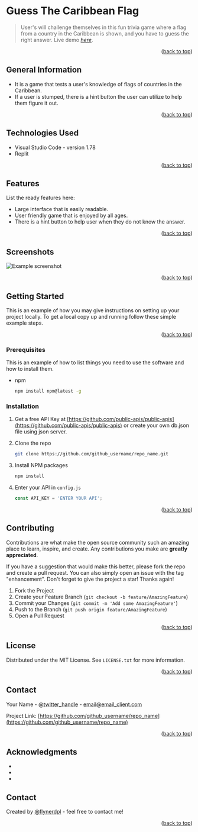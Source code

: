 # Guess The Caribbean Flag
> User's will challenge themselves in this fun trivia game where a flag from a country in the Caribbean is shown, and you have to guess the right answer. 
> Live demo [_here_](https://www.example.com). <!-- If you have the project hosted somewhere, include the link here. -->

<p align="right">(<a href="#readme-top">back to top</a>)</p>


## General Information
- It is a game that tests a user's knowledge of flags of countries in the Caribbean.
- If a user is stumped, there is a hint button the user can utilize to help them figure it out.

<p align="right">(<a href="#readme-top">back to top</a>)</p>


## Technologies Used
- Visual Studio Code - version 1.78
- Replit 

<p align="right">(<a href="#readme-top">back to top</a>)</p>


## Features
List the ready features here:
- Large interface that is easily readable.
- User friendly game that is enjoyed by all ages.
- There is a hint button to help user when they do not know the answer.

<p align="right">(<a href="#readme-top">back to top</a>)</p>


## Screenshots
![Example screenshot](./img/screenshot.png)
<!-- If you have screenshots you'd like to share, include them here. -->

<p align="right">(<a href="#readme-top">back to top</a>)</p>


<!-- GETTING STARTED -->
## Getting Started

This is an example of how you may give instructions on setting up your project locally.
To get a local copy up and running follow these simple example steps.

<p align="right">(<a href="#readme-top">back to top</a>)</p>


### Prerequisites

This is an example of how to list things you need to use the software and how to install them.
* npm
  ```sh
  npm install npm@latest -g
  ```

### Installation

1. Get a free API Key at [https://github.com/public-apis/public-apis](https://github.com/public-apis/public-apis) or create your own db.json file using json server.
2. Clone the repo
   ```sh
   git clone https://github.com/github_username/repo_name.git
   ```
3. Install NPM packages
   ```sh
   npm install
   ```
4. Enter your API in `config.js`
   ```js
   const API_KEY = 'ENTER YOUR API';
   ```
   
   <p align="right">(<a href="#readme-top">back to top</a>)</p>


<!-- CONTRIBUTING -->
## Contributing

Contributions are what make the open source community such an amazing place to learn, inspire, and create. Any contributions you make are **greatly appreciated**.

If you have a suggestion that would make this better, please fork the repo and create a pull request. You can also simply open an issue with the tag "enhancement".
Don't forget to give the project a star! Thanks again!

1. Fork the Project
2. Create your Feature Branch (`git checkout -b feature/AmazingFeature`)
3. Commit your Changes (`git commit -m 'Add some AmazingFeature'`)
4. Push to the Branch (`git push origin feature/AmazingFeature`)
5. Open a Pull Request

<p align="right">(<a href="#readme-top">back to top</a>)</p>


<!-- LICENSE -->
## License

Distributed under the MIT License. See `LICENSE.txt` for more information.

<p align="right">(<a href="#readme-top">back to top</a>)</p>



<!-- CONTACT -->
## Contact

Your Name - [@twitter_handle](https://twitter.com/twitter_handle) - email@email_client.com

Project Link: [https://github.com/github_username/repo_name](https://github.com/github_username/repo_name)

<p align="right">(<a href="#readme-top">back to top</a>)</p>



<!-- ACKNOWLEDGMENTS -->
## Acknowledgments

* []()
* []()
* []()

## Contact
Created by [@flynerdpl](https://www.flynerd.pl/) - feel free to contact me!

<p align="right">(<a href="#readme-top">back to top</a>)</p>


